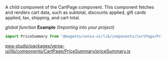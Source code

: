 
A child component of the CartPage component.
This component fetches and renders cart data, such as subtotal, discounts applied,
gift cards applied, tax, shipping, and cart total.

*global* *function*
**Example** *(Importing into your project)*  
```js
import PriceSummary from "@magento/venia-ui/lib/components/CartPage/PriceSummary";
```


[pwa-studio/packages/venia-ui/lib/components/CartPage/PriceSummary/priceSummary.js](https://github.com/magento/pwa-studio/blob/develop/packages/venia-ui/lib/components/CartPage/PriceSummary/priceSummary.js)